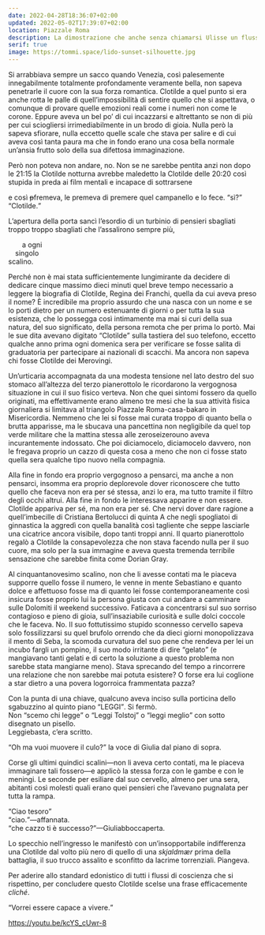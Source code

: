 ```yaml
---
date: 2022-04-28T18:36:07+02:00
updated: 2022-05-02T17:39:07+02:00
location: Piazzale Roma
description: La dimostrazione che anche senza chiamarsi Ulisse un flusso di coscienza può essere un capolavoro della letteratura mondiale.
serif: true
image: https://tommi.space/lido-sunset-silhouette.jpg
---
```

Si arrabbiava sempre un sacco quando Venezia, così palesemente innegabilmente totalmente profondamente veramente bella, non sapeva penetrarle il cuore con la sua forza romantica. Clotilde a quel punto si era anche rotta le palle di quell’impossibilità di sentire quello che si aspettava, o comunque di provare quelle emozioni reali come i numeri non come le corone. Eppure aveva un bel po’ di cui incazzarsi e altrettanto se non di più per cui sciogliersi irrimediabilmente in un brodo di gioia. Nulla però la sapeva sfiorare, nulla eccetto quelle scale che stava per salire e di cui aveva così tanta paura ma che in fondo erano una cosa bella normale un’ansia frutto solo della sua difettosa immaginazione.

Però non poteva non andare, no. Non se ne sarebbe pentita anzi non dopo le 21:15 la Clotilde notturna avrebbe maledetto la Clotilde delle 20:20 così stupida in preda ai film mentali e incapace di sottrarsene

e così ~~p~~fremeva, le premeva di premere quel campanello e lo fece. <q>sì?</q> <q>Clotilde.</q>

L’apertura della porta sancì l’esordio di un turbinio di pensieri sbagliati troppo troppo sbagliati che l’assalirono sempre più,

&emsp;&emsp;a ogni  
&emsp;singolo  
scalino.

Perché non è mai stata sufficientemente lungimirante da decidere di dedicare cinque massimo dieci minuti quel breve tempo necessario a leggere la biografia di Clotilde, Regina dei Franchi, quella da cui aveva preso il nome? È incredibile ma proprio assurdo che unə nasca con un nome e se lo porti dietro per un numero estenuante di giorni o per tutta la sua esistenza, che lo possegga così intimamente ma mai si curi della sua natura, del suo significato, della persona remota che per prima lo portò. Mai le sue dita avevano digitato <q>Clotilde</q> sulla tastiera del suo telefono, eccetto qualche anno prima ogni domenica sera per verificare se fosse salita di graduatoria per partecipare ai nazionali di scacchi. Ma ancora non sapeva chi fosse Clotilde dei Merovingi.

Un’urticaria accompagnata da una modesta tensione nel lato destro del suo stomaco all’altezza del terzo pianerottolo le ricordarono la vergognosa situazione in cui il suo fisico verteva. Non che quei sintomi fossero da quello originati, ma effettivamente erano almeno tre mesi che la sua attività fisica giornaliera si limitava al triangolo Piazzale Roma-casa-bakaro in Misericordia. Nemmeno che lei si fosse mai curata troppo di quanto bella o brutta apparisse, ma le sbucava una pancettina non negligibile da quel top verde militare che la mattina stessa alle zeroseizerouno aveva incurantemente indossato. Che poi diciamocelo, diciamocelo davvero, non le fregava proprio un cazzo di questa cosa a meno che non ci fosse stato quella sera qualche tipo nuovo nella compagnia.

Alla fine in fondo era proprio vergognoso a pensarci, ma anche a non pensarci, insomma era proprio deplorevole dover riconoscere che tutto quello che faceva non era per sé stessa, anzi lo era, ma tutto tramite il filtro degli occhi altrui. Alla fine in fondo le interessava apparire e non essere. Clotilde appariva per sé, ma non era per sé. Che nervi dover dare ragione a quell’imbecille di Cristiana Bertolucci di quinta A che negli spogliatoi di ginnastica la aggredì con quella banalità così tagliente che seppe lasciarle una cicatrice ancora visibile, dopo tanti troppi anni. Il quarto pianerottolo regalò a Clotilde la consapevolezza che non stava facendo nulla per il suo cuore, ma solo per la sua immagine e aveva questa tremenda terribile sensazione che sarebbe finita come Dorian Gray.

Al cinquantanovesimo scalino, non che li avesse contati ma le piaceva supporre quello fosse il numero, le venne in mente Sebastiano e quanto dolce e affettuoso fosse ma di quanto lei fosse contemporaneamente così insicura fosse proprio lui la persona giusta con cui andare a camminare sulle Dolomiti il weekend successivo. Faticava a concentrarsi sul suo sorriso contagioso e pieno di gioia, sull’insaziabile curiosità e sulle dolci coccole che le faceva. No. Il suo fottutissimo stupido sconnesso cervello sapeva solo fossilizzarsi su quel brufolo orrendo che da dieci giorni monopolizzava il mento di Seba, la scomoda curvatura del suo pene che rendeva per lei un incubo fargli un pompino, il suo modo irritante di dire <q>gelato</q> (e mangiavano tanti gelati e di certo la soluzione a questo problema non sarebbe stata mangiarne meno). Stava sprecando del tempo a rincorrere una relazione che non sarebbe mai potuta esistere? O forse era lui coglione a star dietro a una povera logorroica frammentata pazza?

Con la punta di una chiave, qualcuno aveva inciso sulla porticina dello sgabuzzino al quinto piano <q>LEGGI</q>. Si fermò.  
Non <q>scemo chi legge</q> o <q>Leggi Tolstoj</q> o <q>leggi meglio</q> con sotto disegnato un pisello.  
Leggiebasta, c’era scritto.

<q>Oh ma vuoi muovere il culo?</q> la voce di Giulia dal piano di sopra.

Corse gli ultimi quindici scalini—non li aveva certo contati, ma le piaceva immaginare tali fossero—e applicò la stessa forza con le gambe e con le meningi. Le seconde per esiliare dal suo cervello, almeno per una sera, abitanti così molesti quali erano quei pensieri che l’avevano pugnalata per tutta la rampa.

<q>Ciao tesoro</q>  
<q>ciao.</q>—affannata.  
<q>che cazzo ti è successo?</q>—Giuliabboccaperta.  

Lo specchio nell’ingresso le manifestò con un’insopportabile indifferenza una Clotilde dal volto più nero di quello di una <i lang='no'>skjaldmær</i> prima della battaglia, il suo trucco assalito e sconfitto da lacrime torrenziali. Piangeva.

Per aderire allo standard edonistico di tutti i flussi di coscienza che si rispettino, per concludere questo Clotilde scelse una frase efficacemente <i lang='fr'>cliché</i>.

<q>Vorrei essere capace a vivere.</q>

https://youtu.be/kcYS_cUwr-8